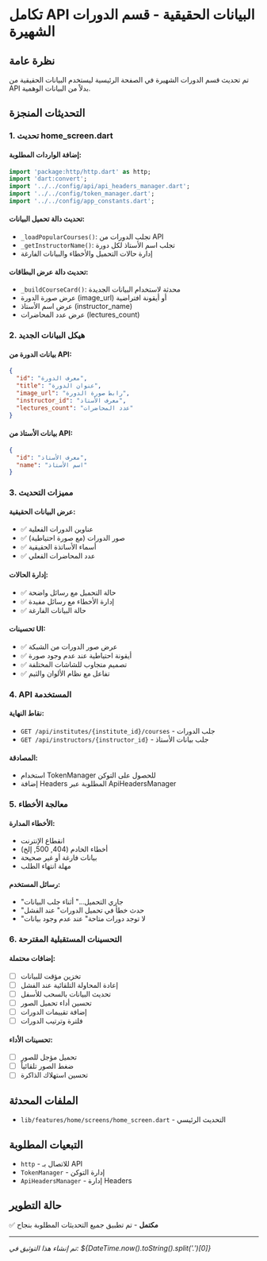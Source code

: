 # تكامل API البيانات الحقيقية - قسم الدورات الشهيرة

## نظرة عامة
تم تحديث قسم الدورات الشهيرة في الصفحة الرئيسية ليستخدم البيانات الحقيقية من API بدلاً من البيانات الوهمية.

## التحديثات المنجزة

### 1. تحديث home_screen.dart

#### إضافة الواردات المطلوبة:
```dart
import 'package:http/http.dart' as http;
import 'dart:convert';
import '../../config/api/api_headers_manager.dart';
import '../../config/token_manager.dart';
import '../../config/app_constants.dart';
```

#### تحديث دالة تحميل البيانات:
- `_loadPopularCourses()`: تجلب الدورات من API
- `_getInstructorName()`: تجلب اسم الأستاذ لكل دورة
- إدارة حالات التحميل والأخطاء والبيانات الفارغة

#### تحديث دالة عرض البطاقات:
- `_buildCourseCard()`: محدثة لاستخدام البيانات الجديدة
- عرض صورة الدورة (image_url) أو أيقونة افتراضية
- عرض اسم الأستاذ (instructor_name)
- عرض عدد المحاضرات (lectures_count)

### 2. هيكل البيانات الجديد

#### بيانات الدورة من API:
```json
{
  "id": "معرف الدورة",
  "title": "عنوان الدورة",
  "image_url": "رابط صورة الدورة",
  "instructor_id": "معرف الأستاذ",
  "lectures_count": "عدد المحاضرات"
}
```

#### بيانات الأستاذ من API:
```json
{
  "id": "معرف الأستاذ",
  "name": "اسم الأستاذ"
}
```

### 3. مميزات التحديث

#### عرض البيانات الحقيقية:
- ✅ عناوين الدورات الفعلية
- ✅ صور الدورات (مع صورة احتياطية)
- ✅ أسماء الأساتذة الحقيقية
- ✅ عدد المحاضرات الفعلي

#### إدارة الحالات:
- ✅ حالة التحميل مع رسائل واضحة
- ✅ إدارة الأخطاء مع رسائل مفيدة
- ✅ حالة البيانات الفارغة

#### تحسينات UI:
- ✅ عرض صور الدورات من الشبكة
- ✅ أيقونة احتياطية عند عدم وجود صورة
- ✅ تصميم متجاوب للشاشات المختلفة
- ✅ تفاعل مع نظام الألوان والثيم

### 4. API المستخدمة

#### نقاط النهاية:
- `GET /api/institutes/{institute_id}/courses` - جلب الدورات
- `GET /api/instructors/{instructor_id}` - جلب بيانات الأستاذ

#### المصادقة:
- استخدام TokenManager للحصول على التوكن
- إضافة Headers المطلوبة عبر ApiHeadersManager

### 5. معالجة الأخطاء

#### الأخطاء المدارة:
- انقطاع الإنترنت
- أخطاء الخادم (404, 500, إلخ)
- بيانات فارغة أو غير صحيحة
- مهلة انتهاء الطلب

#### رسائل المستخدم:
- "جاري التحميل..." أثناء جلب البيانات
- "حدث خطأ في تحميل الدورات" عند الفشل
- "لا توجد دورات متاحة" عند عدم وجود بيانات

### 6. التحسينات المستقبلية المقترحة

#### إضافات محتملة:
- [ ] تخزين مؤقت للبيانات
- [ ] إعادة المحاولة التلقائية عند الفشل
- [ ] تحديث البيانات بالسحب للأسفل
- [ ] تحسين أداء تحميل الصور
- [ ] إضافة تقييمات الدورات
- [ ] فلترة وترتيب الدورات

#### تحسينات الأداء:
- [ ] تحميل مؤجل للصور
- [ ] ضغط الصور تلقائياً
- [ ] تحسين استهلاك الذاكرة

## الملفات المحدثة
- `lib/features/home/screens/home_screen.dart` - التحديث الرئيسي

## التبعيات المطلوبة
- `http` - للاتصال بـ API
- `TokenManager` - إدارة التوكن
- `ApiHeadersManager` - إدارة Headers

## حالة التطوير
✅ **مكتمل** - تم تطبيق جميع التحديثات المطلوبة بنجاح

---
*تم إنشاء هذا التوثيق في: ${DateTime.now().toString().split('.')[0]}*
